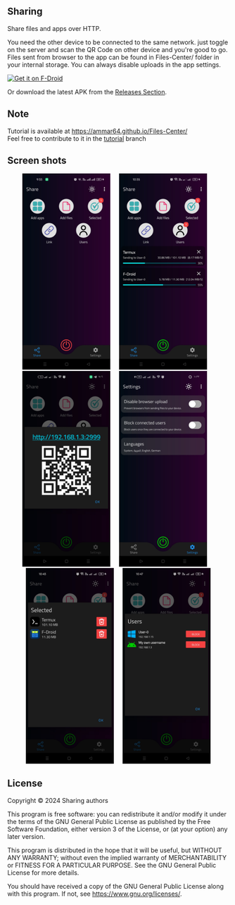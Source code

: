 Sharing
-------

Share files and apps over HTTP.

You need the other device to be connected to the same network. just toggle on the server and scan the QR Code on other device and you're good to go.
Files sent from browser to the app can be found in Files-Center/ folder in your internal storage.
You can always disable uploads in the app settings. 

[<img src="https://fdroid.gitlab.io/artwork/badge/get-it-on.png"
     alt="Get it on F-Droid"
     height="80">](https://f-droid.org/packages/com.ammar.filescenter/)

Or download the latest APK from the [Releases Section](https://github.com/Ammar64/Files-Center/releases/latest).

Note
----------------
Tutorial is available at https://ammar64.github.io/Files-Center/ <br>
Feel free to contribute to it in the [tutorial](https://github.com/Ammar64/Files-Center/tree/tutorial) branch<br>

Screen shots
-----------------

<p align="center" class="scroll" >
     <img width="200px" src="https://github.com/Ammar64/Files-Center/blob/master/fastlane/metadata/android/en-US/images/phoneScreenshots/0.jpg" alt="App screen shot">
     &nbsp;&nbsp;&nbsp;
     <img width="200px" src="https://github.com/Ammar64/Files-Center/blob/master/fastlane/metadata/android/en-US/images/phoneScreenshots/1.jpg" alt="App screen shot">
     &nbsp;&nbsp;&nbsp;
     <img width="200px" src="https://github.com/Ammar64/Files-Center/blob/master/fastlane/metadata/android/en-US/images/phoneScreenshots/2.jpg" alt="App screen shot">
     &nbsp;&nbsp;&nbsp;
     <img width="200px" src="https://github.com/Ammar64/Files-Center/blob/master/fastlane/metadata/android/en-US/images/phoneScreenshots/3.jpg" alt="App screen shot">
     &nbsp;&nbsp;&nbsp;
     <img width="200px" src="https://github.com/Ammar64/Files-Center/blob/master/fastlane/metadata/android/en-US/images/phoneScreenshots/4.jpg" alt="App screen shot">
     &nbsp;&nbsp;&nbsp;
     <img width="200px" src="https://github.com/Ammar64/Files-Center/blob/master/fastlane/metadata/android/en-US/images/phoneScreenshots/5.jpg" alt="App screen shot">
</p>


License
-------------
Copyright &copy; 2024 Sharing authors

This program is free software: you can redistribute it and/or modify it under the terms of the GNU General Public License as published by the Free Software Foundation, either version 3 of the License, or (at your option) any later version.

This program is distributed in the hope that it will be useful, but WITHOUT ANY WARRANTY; without even the implied warranty of MERCHANTABILITY or FITNESS FOR A PARTICULAR PURPOSE. See the GNU General Public License for more details.

You should have received a copy of the GNU General Public License along with this program. If not, see <https://www.gnu.org/licenses/>.
